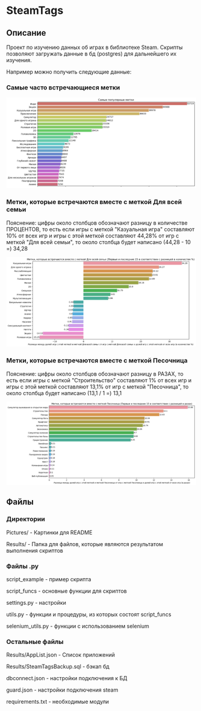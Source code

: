 # SteamTags

## Описание
Проект по изучению данных об играх в библиотеке Steam. 
Скрипты позволяют загружать данные в бд (postgres) для дальнейшего их изучения.

Например можно получить следующие данные:

### Самые часто встречающиеся метки

![Image alt](Pictures/Самые%20часто%20встречающиеся%20метки.png)

### Метки, которые встречаются вместе с меткой Для всей семьи
Пояснение: цифры около столбцов обозначают разницу в количестве ПРОЦЕНТОВ, 
то есть если игры с меткой "Казуальная игра" составляют 10% от всех игр и 
игры с этой меткой составляют 44,28% от игр с меткой "Для всей семьи", то
около столбца будет написано (44,28 - 10 =) 34,28

![Image alt](Pictures/Метки,%20которые%20встречаются%20вместе%20с%20меткой%20Для%20всей%20семьи.png)

### Метки, которые встречаются вместе с меткой Песочница
Пояснение: цифры около столбцов обозначают разницу в РАЗАХ, 
то есть если игры с меткой "Строительство" составляют 1% от всех игр и 
игры с этой меткой составляют 13,1% от игр с меткой "Песочница", то
около столбца будет написано (13,1 / 1 =) 13,1

![image alt](Pictures/Метки,%20которые%20встречаются%20вместе%20с%20меткой%20Песочница.png)




## Файлы

### Директории

Pictures/ - Картинки для README

Results/ - Папка для файлов, которые являются результатом выполнения скриптов


### Файлы .py

script_example - пример скрипта 

script_funcs - основные функции для скриптов 

settings.py - настройки

utils.py - функции и процедуры, из которых состоят script_funcs

selenium_utils.py - функции с использованием selenium

### Остальные файлы

Results/AppList.json - Список приложений

Results/SteamTagsBackup.sql - бэкап бд

dbconnect.json - настройки подключения к БД

guard.json - настройки подключения steam

requirements.txt - необходимые модули




